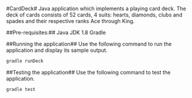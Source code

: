 #CardDeck#
Java application which implements a playing card deck.  The deck of cards consists of 52 cards, 4 suits: hearts, diamonds, clubs and spades and their respective ranks Ace through King.

##Pre-requisites:##
Java JDK 1.8
Gradle

##Running the application##
Use the following command to run the application and display its sample output.

```bash
gradle runDeck
```
##Testing the application##
Use the following command to test the application.

```bash
gradle test
```